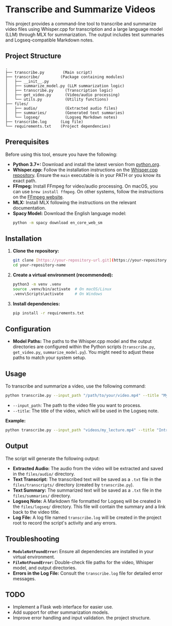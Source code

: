 # Transcribe and Summarize Videos

This project provides a command-line tool to transcribe and summarize video files using Whisper.cpp for transcription and a large language model (LLM) through MLX for summarization. The output includes text summaries and Logseq-compatible Markdown notes.

## Project Structure

```
.
├── transcribe.py        (Main script)
├── transcribe/         (Package containing modules)
│   ├── __init__.py
│   ├── summarize_model.py (LLM summarization logic)
│   ├── transcribe.py     (Transcription logic)
│   ├── get_video.py      (Video/audio processing)
│   └── utils.py          (Utility functions)
├── files/
│   ├── audio/            (Extracted audio files)
│   ├── summaries/        (Generated text summaries)
│   └── logseq/           (Logseq Markdown notes)
├── transcribe.log      (Log file)
└── requirements.txt    (Project dependencies)
```

## Prerequisites

Before using this tool, ensure you have the following:

*   **Python 3.7+:** Download and install the latest version from [python.org](https://www.python.org/).
*   **Whisper.cpp:** Follow the installation instructions on the [Whisper.cpp repository](https://github.com/ggerganov/whisper.cpp). Ensure the `main` executable is in your PATH or you know its exact path.
*   **FFmpeg:** Install FFmpeg for video/audio processing. On macOS, you can use `brew install ffmpeg`. On other systems, follow the instructions on the [FFmpeg website](https://ffmpeg.org/).
*   **MLX:** Install MLX following the instructions on the relevant documentation.
*   **Spacy Model:** Download the English language model:
    ```bash
    python -m spacy download en_core_web_sm
    ```

## Installation

1.  **Clone the repository:**

    ```bash
    git clone [https://your-repository-url.git](https://your-repository-url.git) # Replace with your repo URL
    cd your-repository-name
    ```

2.  **Create a virtual environment (recommended):**

    ```bash
    python3 -m venv .venv
    source .venv/bin/activate  # On macOS/Linux
    .venv\Scripts\activate     # On Windows
    ```

3.  **Install dependencies:**

    ```bash
    pip install -r requirements.txt
    ```

## Configuration

*   **Model Paths:** The paths to the Whisper.cpp model and the output directories are configured within the Python scripts (`transcribe.py`, `get_video.py`, `summarize_model.py`). You might need to adjust these paths to match your system setup.

## Usage

To transcribe and summarize a video, use the following command:

```bash
python transcribe.py --input_path "/path/to/your/video.mp4" --title "My Video Title"
```

*   `--input_path`: The path to the video file you want to process.
*   `--title`: The title of the video, which will be used in the Logseq note.

**Example:**

```bash
python transcribe.py --input_path "videos/my_lecture.mp4" --title "Introduction to Quantum Physics"
```

## Output

The script will generate the following output:

*   **Extracted Audio:** The audio from the video will be extracted and saved in the `files/audio/` directory.
*   **Text Transcript:** The transcribed text will be saved as a `.txt` file in the `files/transcripts/` directory (created by `transcribe.py`).
*   **Text Summary:** The summarized text will be saved as a `.txt` file in the `files/summaries/` directory.
*   **Logseq Note:** A Markdown file formatted for Logseq will be created in the `files/logseq/` directory. This file will contain the summary and a link back to the video title.
*   **Log File:** A log file named `transcribe.log` will be created in the project root to record the script's activity and any errors.

## Troubleshooting

*   **`ModuleNotFoundError`:** Ensure all dependencies are installed in your virtual environment.
*   **`FileNotFoundError`:** Double-check file paths for the video, Whisper model, and output directories.
*   **Errors in the Log File:** Consult the `transcribe.log` file for detailed error messages.

## TODO

*   Implement a Flask web interface for easier use.
*   Add support for other summarization models.
*   Improve error handling and input validation. the project structure.
